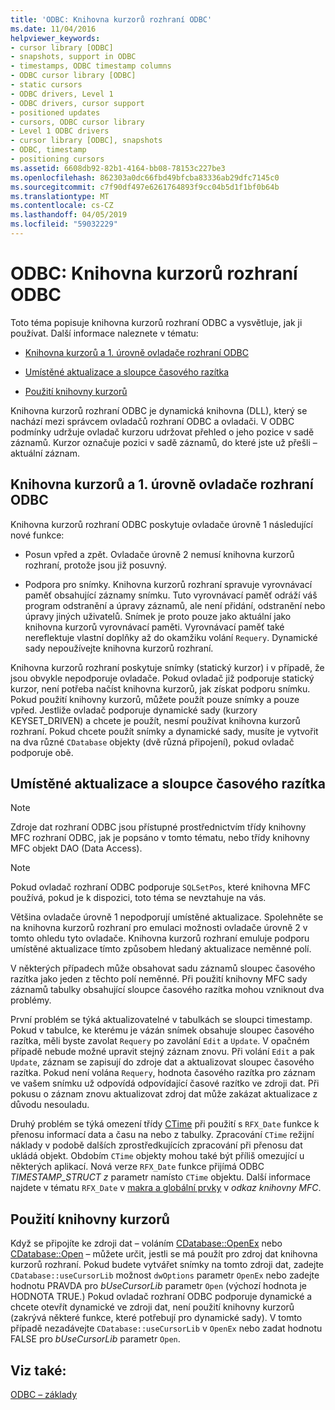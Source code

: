 ```yaml
---
title: 'ODBC: Knihovna kurzorů rozhraní ODBC'
ms.date: 11/04/2016
helpviewer_keywords:
- cursor library [ODBC]
- snapshots, support in ODBC
- timestamps, ODBC timestamp columns
- ODBC cursor library [ODBC]
- static cursors
- ODBC drivers, Level 1
- ODBC drivers, cursor support
- positioned updates
- cursors, ODBC cursor library
- Level 1 ODBC drivers
- cursor library [ODBC], snapshots
- ODBC, timestamp
- positioning cursors
ms.assetid: 6608db92-82b1-4164-bb08-78153c227be3
ms.openlocfilehash: 862303a0dc66fbd49bfcba83336ab29dfc7145c0
ms.sourcegitcommit: c7f90df497e6261764893f9cc04b5d1f1bf0b64b
ms.translationtype: MT
ms.contentlocale: cs-CZ
ms.lasthandoff: 04/05/2019
ms.locfileid: "59032229"
---
```

# <a name="odbc-the-odbc-cursor-library"></a>ODBC: Knihovna kurzorů rozhraní ODBC

Toto téma popisuje knihovna kurzorů rozhraní ODBC a vysvětluje, jak ji používat. Další informace naleznete v tématu:

- [Knihovna kurzorů a 1. úrovně ovladače rozhraní ODBC](#_core_the_cursor_library_and_level_1_odbc_drivers)

- [Umístěné aktualizace a sloupce časového razítka](#_core_positioned_updates_and_timestamp_columns)

- [Použití knihovny kurzorů](#_core_using_the_cursor_library)

Knihovna kurzorů rozhraní ODBC je dynamická knihovna (DLL), který se nachází mezi správcem ovladačů rozhraní ODBC a ovladači. V ODBC podmínky udržuje ovladač kurzoru udržovat přehled o jeho pozice v sadě záznamů. Kurzor označuje pozici v sadě záznamů, do které jste už přešli – aktuální záznam.

##  <a name="_core_the_cursor_library_and_level_1_odbc_drivers"></a> Knihovna kurzorů a 1. úrovně ovladače rozhraní ODBC

Knihovna kurzorů rozhraní ODBC poskytuje ovladače úrovně 1 následující nové funkce:

- Posun vpřed a zpět. Ovladače úrovně 2 nemusí knihovna kurzorů rozhraní, protože jsou již posuvný.

- Podpora pro snímky. Knihovna kurzorů rozhraní spravuje vyrovnávací paměť obsahující záznamy snímku. Tuto vyrovnávací paměť odráží váš program odstranění a úpravy záznamů, ale není přidání, odstranění nebo úpravy jiných uživatelů. Snímek je proto pouze jako aktuální jako knihovna kurzorů vyrovnávací paměti. Vyrovnávací paměť také nereflektuje vlastní doplňky až do okamžiku volání `Requery`. Dynamické sady nepoužívejte knihovna kurzorů rozhraní.

Knihovna kurzorů rozhraní poskytuje snímky (statický kurzor) i v případě, že jsou obvykle nepodporuje ovladače. Pokud ovladač již podporuje statický kurzor, není potřeba načíst knihovna kurzorů, jak získat podporu snímku. Pokud použití knihovny kurzorů, můžete použít pouze snímky a pouze vpřed. Jestliže ovladač podporuje dynamické sady (kurzory KEYSET_DRIVEN) a chcete je použít, nesmí používat knihovna kurzorů rozhraní. Pokud chcete použít snímky a dynamické sady, musíte je vytvořit na dva různé `CDatabase` objekty (dvě různá připojení), pokud ovladač podporuje obě.

##  <a name="_core_positioned_updates_and_timestamp_columns"></a> Umístěné aktualizace a sloupce časového razítka

> [!NOTE]
>  Zdroje dat rozhraní ODBC jsou přístupné prostřednictvím třídy knihovny MFC rozhraní ODBC, jak je popsáno v tomto tématu, nebo třídy knihovny MFC objekt DAO (Data Access).

> [!NOTE]
>  Pokud ovladač rozhraní ODBC podporuje `SQLSetPos`, které knihovna MFC používá, pokud je k dispozici, toto téma se nevztahuje na vás.

Většina ovladače úrovně 1 nepodporují umístěné aktualizace. Spolehněte se na knihovna kurzorů rozhraní pro emulaci možnosti ovladače úrovně 2 v tomto ohledu tyto ovladače. Knihovna kurzorů rozhraní emuluje podporu umístěné aktualizace tímto způsobem hledaný aktualizace neměnné polí.

V některých případech může obsahovat sadu záznamů sloupec časového razítka jako jeden z těchto polí neměnné. Při použití knihovny MFC sady záznamů tabulky obsahující sloupce časového razítka mohou vzniknout dva problémy.

První problém se týká aktualizovatelné v tabulkách se sloupci timestamp. Pokud v tabulce, ke kterému je vázán snímek obsahuje sloupec časového razítka, měli byste zavolat `Requery` po zavolání `Edit` a `Update`. V opačném případě nebude možné upravit stejný záznam znovu. Při volání `Edit` a pak `Update`, záznam se zapisují do zdroje dat a aktualizovat sloupec časového razítka. Pokud není volána `Requery`, hodnota časového razítka pro záznam ve vašem snímku už odpovídá odpovídající časové razítko ve zdroji dat. Při pokusu o záznam znovu aktualizovat zdroj dat může zakázat aktualizace z důvodu nesouladu.

Druhý problém se týká omezení třídy [CTime](../../atl-mfc-shared/reference/ctime-class.md) při použití s `RFX_Date` funkce k přenosu informací data a času na nebo z tabulky. Zpracování `CTime` režijní náklady v podobě dalších zprostředkujících zpracování při přenosu dat ukládá objekt. Obdobím `CTime` objekty mohou také být příliš omezující u některých aplikací. Nová verze `RFX_Date` funkce přijímá ODBC *TIMESTAMP_STRUCT z* parametr namísto `CTime` objektu. Další informace najdete v tématu `RFX_Date` v [makra a globální prvky](../../mfc/reference/mfc-macros-and-globals.md) v *odkaz knihovny MFC*.

##  <a name="_core_using_the_cursor_library"></a> Použití knihovny kurzorů

Když se připojíte ke zdroji dat – voláním [CDatabase::OpenEx](../../mfc/reference/cdatabase-class.md#openex) nebo [CDatabase::Open](../../mfc/reference/cdatabase-class.md#open) – můžete určit, jestli se má použít pro zdroj dat knihovna kurzorů rozhraní. Pokud budete vytvářet snímky na tomto zdroji dat, zadejte `CDatabase::useCursorLib` možnost `dwOptions` parametr `OpenEx` nebo zadejte hodnotu PRAVDA pro *bUseCursorLib* parametr `Open` (výchozí hodnota je HODNOTA TRUE.) Pokud ovladač rozhraní ODBC podporuje dynamické a chcete otevřít dynamické ve zdroji dat, není použití knihovny kurzorů (zakrývá některé funkce, které potřebují pro dynamické sady). V tomto případě nezadávejte `CDatabase::useCursorLib` v `OpenEx` nebo zadat hodnotu FALSE pro *bUseCursorLib* parametr `Open`.

## <a name="see-also"></a>Viz také:

[ODBC – základy](../../data/odbc/odbc-basics.md)